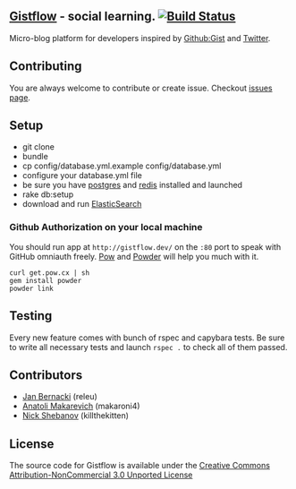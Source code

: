 ## [Gistflow](http://gistflow.com) - social learning. [![Build Status](https://secure.travis-ci.org/gistflow/gistflow.png)](http://travis-ci.org/gistflow/gistflow)

Micro-blog platform for developers inspired by [Github:Gist](http://gist.github.com) and [Twitter](http://twitter.com).

## Contributing

You are always welcome to contribute or create issue. Checkout [issues page](https://github.com/gistflow/gistflow/issues).

## Setup

* git clone
* bundle
* cp config/database.yml.example config/database.yml
* configure your database.yml file
* be sure you have [postgres](http://russbrooks.com/2010/11/25/install-postgresql-9-on-os-x) and [redis](https://github.com/defunkt/resque#installing-redis) installed and launched
* rake db:setup
* download and run [ElasticSearch](http://www.elasticsearch.org)

### Github Authorization on your local machine

You should run app at `http://gistflow.dev/` on the `:80` port to speak with GitHub omniauth freely. [Pow](http://pow.cx/) and [Powder](https://github.com/rodreegez/powder) will help you much with it.

```
curl get.pow.cx | sh
gem install powder
powder link
```

## Testing

Every new feature comes with bunch of rspec and capybara tests. Be sure to write all necessary tests and launch `rspec .` to check all of them passed.

## Contributors

* [Jan Bernacki](https://github.com/releu) (releu)
* [Anatoli Makarevich](https://github.com/makaroni4) (makaroni4)
* [Nick Shebanov](https://github.com/killthekitten) (killthekitten)

## License

The source code for Gistflow is available under the [Creative Commons Attribution-NonCommercial 3.0 Unported License](http://creativecommons.org/licenses/by-nc/3.0)
